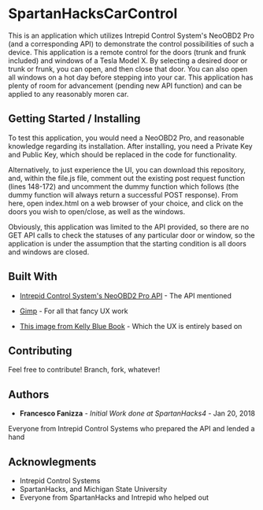 # SpartanHacksCarControl

This is an application which utilizes Intrepid Control System's NeoOBD2 Pro (and a corresponding API) to demonstrate the control possibilities of such a device. This application is a remote control for the doors (trunk and frunk included) and windows of a Tesla Model X. By selecting a desired door or trunk or frunk, you can open, and then close that door. You can also open all windows on a hot day before stepping into your car. This application has plenty of room for advancement (pending new API function) and can be applied to any reasonably moren car.

## Getting Started / Installing

To test this application, you would need a NeoOBD2 Pro, and reasonable knowledge regarding its installation. After installing, you need a Private Key and Public Key, which should be replaced in the code for functionality.

Alternatively, to just experience the UI, you can download this repository, and, within the file.js file, comment out the existing post request function (lines 148-172) and uncomment the dummy function which follows (the dummy function will always return a successful POST response). From here, open index.html on a web browser of your choice, and click on the doors you wish to open/close, as well as the windows.

Obviously, this application was limited to the API provided, so there are no GET API calls to check the statuses of any particular door or window, so the application is under the assumption that the starting condition is all doors and windows are closed.

## Built With

* [Intrepid Control System's NeoOBD2 Pro API](http://hackathon.intrepidcs.com/docs) - The API mentioned

* [Gimp](https://www.gimp.org/) - For all that fancy UX work

* [This image from Kelly Blue Book](https://www.kbb.com/car-pictures/2016-tesla-model-x-suv-pictures/) - Which the UX is entirely based on

## Contributing

Feel free to contribute! Branch, fork, whatever!

## Authors

* **Francesco Fanizza** - *Initial Work done at SpartanHacks4* - Jan 20, 2018

Everyone from Intrepid Control Systems who prepared the API and lended a hand

## Acknowlegments

* Intrepid Control Systems
* SpartanHacks, and Michigan State University
* Everyone from SpartanHacks and Intrepid who helped out
